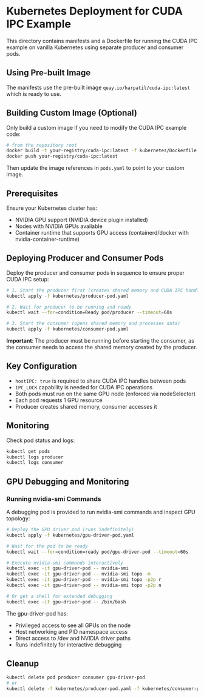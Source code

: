 # Kubernetes Deployment for CUDA IPC Example

This directory contains manifests and a Dockerfile for running the CUDA IPC
example on vanilla Kubernetes using separate producer and consumer pods.

## Using Pre-built Image

The manifests use the pre-built image `quay.io/harpatil/cuda-ipc:latest` which is ready to use.

## Building Custom Image (Optional)

Only build a custom image if you need to modify the CUDA IPC example code:

```bash
# from the repository root
docker build -t your-registry/cuda-ipc:latest -f kubernetes/Dockerfile .
docker push your-registry/cuda-ipc:latest
```

Then update the image references in `pods.yaml` to point to your custom image.

## Prerequisites

Ensure your Kubernetes cluster has:
- NVIDIA GPU support (NVIDIA device plugin installed)
- Nodes with NVIDIA GPUs available
- Container runtime that supports GPU access (containerd/docker with nvidia-container-runtime)

## Deploying Producer and Consumer Pods

Deploy the producer and consumer pods in sequence to ensure proper CUDA IPC setup:

```bash
# 1. Start the producer first (creates shared memory and CUDA IPC handle)
kubectl apply -f kubernetes/producer-pod.yaml

# 2. Wait for producer to be running and ready
kubectl wait --for=condition=Ready pod/producer --timeout=60s

# 3. Start the consumer (opens shared memory and processes data)
kubectl apply -f kubernetes/consumer-pod.yaml
```

**Important**: The producer must be running before starting the consumer, as the consumer needs to access the shared memory created by the producer.

## Key Configuration

- `hostIPC: true` is required to share CUDA IPC handles between pods
- `IPC_LOCK` capability is needed for CUDA IPC operations
- Both pods must run on the same GPU node (enforced via nodeSelector)
- Each pod requests 1 GPU resource
- Producer creates shared memory, consumer accesses it

## Monitoring

Check pod status and logs:

```bash
kubectl get pods
kubectl logs producer
kubectl logs consumer
```

## GPU Debugging and Monitoring

### Running nvidia-smi Commands

A debugging pod is provided to run nvidia-smi commands and inspect GPU topology:

```bash
# Deploy the GPU driver pod (runs indefinitely)
kubectl apply -f kubernetes/gpu-driver-pod.yaml

# Wait for the pod to be ready
kubectl wait --for=condition=ready pod/gpu-driver-pod --timeout=60s

# Execute nvidia-smi commands interactively
kubectl exec -it gpu-driver-pod -- nvidia-smi
kubectl exec -it gpu-driver-pod -- nvidia-smi topo -m
kubectl exec -it gpu-driver-pod -- nvidia-smi topo -p2p r
kubectl exec -it gpu-driver-pod -- nvidia-smi topo -p2p n

# Or get a shell for extended debugging
kubectl exec -it gpu-driver-pod -- /bin/bash
```

The gpu-driver-pod has:
- Privileged access to see all GPUs on the node
- Host networking and PID namespace access
- Direct access to /dev and NVIDIA driver paths
- Runs indefinitely for interactive debugging

## Cleanup

```bash
kubectl delete pod producer consumer gpu-driver-pod
# or
kubectl delete -f kubernetes/producer-pod.yaml -f kubernetes/consumer-pod.yaml -f kubernetes/gpu-driver-pod.yaml
```